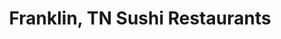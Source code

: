 ---
layout: city
title: Franklin, TN Sushi Restaurants
permalink: /tennessee/franklin/
stateAbbr: TN
stateName: Tennessee
cityName: Franklin

---